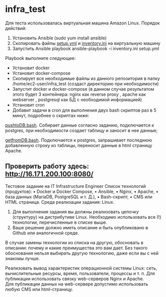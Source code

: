 # infra_test
Для теста использовалась виртуальная машина Amazon Linux.
Порядок действий:
1) Установить Ansible (sudo yum install ansible)
2) Скопировать файлы [setup.yml](https://github.com/HungryMurky/infra_test/blob/main/setup.yml) и [inventory.ini](https://github.com/HungryMurky/infra_test/blob/main/inventory.ini) на виртуальную машину
3) Запустить Ansible playbook ansible-playbook -i inventory.ini setup.yml

Playbook выполните следующее:
- Установит docker
- Установит docker-compose
- Скопирует все необходимые файлы из данного репозитория в папку /home/ec2-user/infra_test (создаст директорию при необходимости)
- Запустит docker и docker-compose (в данном случае результатом этого будет 3 контейнера: nginx как reverse proxy , apache как webserver , postgresql как БД с необходимой информацией)
- Установит cron
- Добавит задачи в cron для выполнения двух bash скриптов раз в 5 минут, подробнее о скриптах ниже:

[pushtoDB.bash](https://github.com/HungryMurky/infra_test/blob/main/pushtoDB.bash). Собирает данные согласно заданию, подключается к postgres, при необходимости создает таблицу и заносит в нее данные;

[getfromDB.bash](https://github.com/HungryMurky/infra_test/blob/main/getfromDB.bash). Подключается к postgres, запрашивает последнюю добавленную строку из таблицы, переносит данные в html страницу Apache.

Проверить работу здесь: http://16.171.200.100:8080/
-----------------------------------------------------------------------------------------------------------------------------------------------------------------------------------------------------------
Тестовое задание на IT Infrastructure Engineer
Список технологий (продуктов): 
•	Docker и Docker Compose, 
•	Ansible, 
•	Nginx, 
•	Apache, 
•	база данных (MariaDB, PostgreSQL и т. Д.), 
•	Bash-скрипт, 
•	CMS или HTML страница.
Среда реализации задания: Linux.

1.	Для выполнения задания вы должны реализовать цепочку (структуру) на дистрибутиве Linux. Необходимо использовать все (!) технологии, перечисленные в списке выше. 
2.	Ваше решение должно иметь описание и быть опубликовано в Github или аналогичной среде.

В случае замены технологии из списка на другую, обосновать в описании: почему и какие преимущества это вам дает. Без такого обоснования нельзя выбирать другую технологию, даже если вы с ней знакомы лучше.

Реализовать вывод характеристик операционной системы Linux: сеть, вычислительные ресурсы, время, пользователи, процессы и т. п.
Для публикации использовать связку web-серверов Nginx и Apache.  
Для публикации данных на web-сервере допустимо использовать любую CMS или html-страницу.
